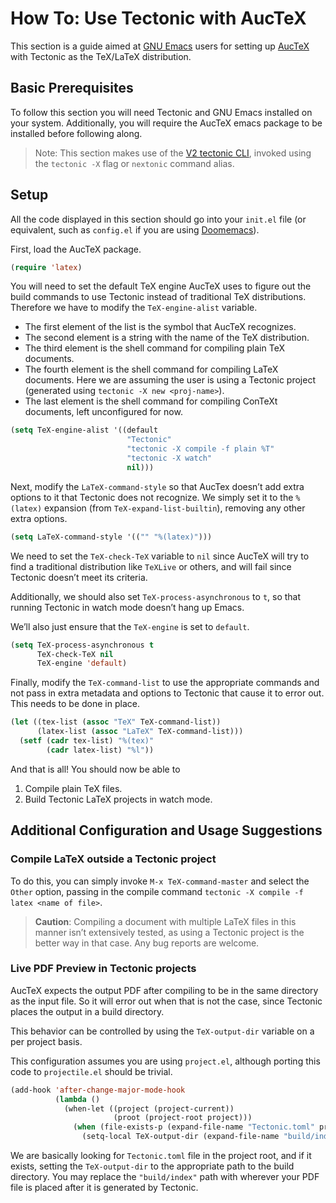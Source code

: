 # How To: Use Tectonic with AucTeX

This section is a guide aimed at [GNU
Emacs](https://www.gnu.org/software/emacs/) users for setting up
[AucTeX](https://www.gnu.org/software/auctex/) with Tectonic as the TeX/LaTeX
distribution.

## Basic Prerequisites

To follow this section you will need Tectonic and GNU Emacs installed on your
system. Additionally, you will require the AucTeX emacs package to be installed
before following along.

> Note: This section makes use of the [V2 tectonic CLI](../../ref/v2cli.md),
> invoked using the `tectonic -X` flag or `nextonic` command alias.

## Setup

All the code displayed in this section should go into your `init.el` file (or
equivalent, such as `config.el` if you are using
[Doomemacs](https://github.com/doomemacs/)).

First, load the AucTeX package.

```lisp
(require 'latex)
```

You will need to set the default TeX engine AucTeX uses to figure out the build
commands to use Tectonic instead of traditional TeX distributions. Therefore we
have to modify the `TeX-engine-alist` variable.
* The first element of the list is the symbol that AucTeX recognizes.
* The second element is a string with the name of the TeX distribution.
* The third element is the shell command for compiling plain TeX documents.
* The fourth element is the shell command for compiling LaTeX documents. Here we
  are assuming the user is using a Tectonic project (generated using `tectonic
  -X new <proj-name>`).
* The last element is the shell command for compiling ConTeXt documents, left
  unconfigured for now.

```lisp
(setq TeX-engine-alist '((default
                          "Tectonic"
                          "tectonic -X compile -f plain %T"
                          "tectonic -X watch"
                          nil)))
```

Next, modify the `LaTeX-command-style` so that AucTex doesn’t add extra options
to it that Tectonic does not recognize. We simply set it to the `%(latex)`
expansion (from `TeX-expand-list-builtin`), removing any other extra options.

```lisp
(setq LaTeX-command-style '(("" "%(latex)")))
```

We need to set the `TeX-check-TeX` variable to `nil` since AucTeX will try to
find a traditional distribution like `TeXLive` or others, and will fail since
Tectonic doesn’t meet its criteria.

Additionally, we should also set `TeX-process-asynchronous` to `t`, so that
running Tectonic in watch mode doesn’t hang up Emacs.

We’ll also just ensure that the `TeX-engine` is set to `default`.

```lisp
(setq TeX-process-asynchronous t
      TeX-check-TeX nil
      TeX-engine 'default)
```

Finally, modify the `TeX-command-list` to use the appropriate commands and not
pass in extra metadata and options to Tectonic that cause it to error out. This
needs to be done in place.

```lisp
(let ((tex-list (assoc "TeX" TeX-command-list))
      (latex-list (assoc "LaTeX" TeX-command-list)))
  (setf (cadr tex-list) "%(tex)"
        (cadr latex-list) "%l"))
```

And that is all! You should now be able to
1. Compile plain TeX files.
2. Build Tectonic LaTeX projects in watch mode.

## Additional Configuration and Usage Suggestions

### Compile LaTeX outside a Tectonic project

To do this, you can simply invoke `M-x TeX-command-master` and select the
`Other` option, passing in the compile command `tectonic -X compile -f latex
<name of file>`.

> **Caution**: Compiling a document with multiple LaTeX files in this manner
> isn’t extensively tested, as using a Tectonic project is the better way in
> that case. Any bug reports are welcome.

### Live PDF Preview in Tectonic projects

AucTeX expects the output PDF after compiling to be in the same directory as the
input file. So it will error out when that is not the case, since Tectonic
places the output in a build directory.

This behavior can be controlled by using the `TeX-output-dir` variable on a per
project basis.

This configuration assumes you are using `project.el`, although porting this
code to `projectile.el` should be trivial.

```lisp
(add-hook 'after-change-major-mode-hook
          (lambda ()
            (when-let ((project (project-current))
                       (proot (project-root project)))
              (when (file-exists-p (expand-file-name "Tectonic.toml" proot))
                (setq-local TeX-output-dir (expand-file-name "build/index" proot))))))
```

We are basically looking for `Tectonic.toml` file in the project root, and if it
exists, setting the `TeX-output-dir` to the appropriate path to the build
directory. You may replace the `"build/index"` path with wherever your PDF file
is placed after it is generated by Tectonic.
